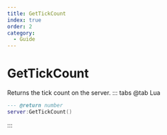 ```yaml
---
title: GetTickCount
index: true
order: 2
category:
  - Guide
---
```


# GetTickCount
Returns the tick count on the server.
::: tabs
@tab Lua
```lua
--- @return number
server:GetTickCount()
```

:::